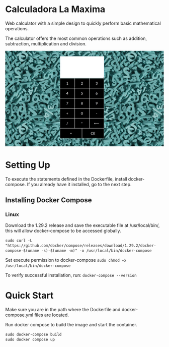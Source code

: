 # Calculadora La Maxima

Web calculator with a simple design to quickly perform basic mathematical operations.

The calculator offers the most common operations such as addition, subtraction, multiplication and division.

![Picture](https://github.com/mramirezdev/web-calculator/blob/main/Site/calculator-interface-picture.jpg)

# Setting Up

To execute the statements defined in the Dockerfile, install docker-compose. If you already have it installed, go to the next step.

## Installing Docker Compose

### Linux

Download the 1.29.2 release and save the executable file at /usr/local/bin/, this will allow docker-compose to be accessed globally.
```
sudo curl -L "https://github.com/docker/compose/releases/download/1.29.2/docker-compose-$(uname -s)-$(uname -m)" -o /usr/local/bin/docker-compose
```
Set execute permission to docker-compose
```sudo chmod +x /usr/local/bin/docker-compose```

To verify successful installation, run:
```docker-compose --version```

# Quick Start

Make sure you are in the path where the Dockerfile and docker-compose.yml files are located.

Run docker compose to build the image and start the container.
```
sudo docker-compose build
sudo docker compose up
```
